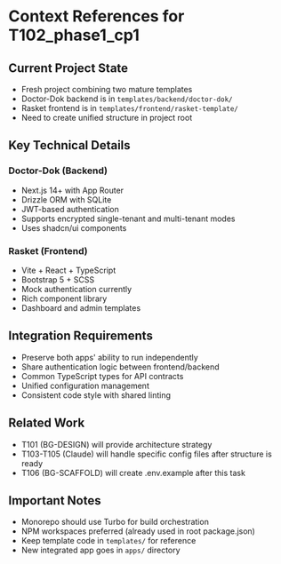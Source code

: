 # Context References for T102_phase1_cp1

## Current Project State
- Fresh project combining two mature templates
- Doctor-Dok backend is in `templates/backend/doctor-dok/` 
- Rasket frontend is in `templates/frontend/rasket-template/`
- Need to create unified structure in project root

## Key Technical Details
### Doctor-Dok (Backend)
- Next.js 14+ with App Router
- Drizzle ORM with SQLite
- JWT-based authentication
- Supports encrypted single-tenant and multi-tenant modes
- Uses shadcn/ui components

### Rasket (Frontend)  
- Vite + React + TypeScript
- Bootstrap 5 + SCSS
- Mock authentication currently
- Rich component library
- Dashboard and admin templates

## Integration Requirements
- Preserve both apps' ability to run independently
- Share authentication logic between frontend/backend
- Common TypeScript types for API contracts
- Unified configuration management
- Consistent code style with shared linting

## Related Work
- T101 (BG-DESIGN) will provide architecture strategy
- T103-T105 (Claude) will handle specific config files after structure is ready
- T106 (BG-SCAFFOLD) will create .env.example after this task

## Important Notes
- Monorepo should use Turbo for build orchestration
- NPM workspaces preferred (already used in root package.json)
- Keep template code in `templates/` for reference
- New integrated app goes in `apps/` directory